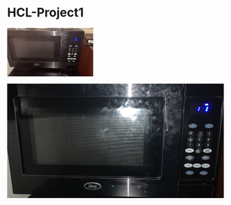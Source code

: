 # HCL-Project1

![](https://github.com/Luzardo99/HCL-Project1/blob/main/200w.GIF)

![](https://github.com/Luzardo99/HCL-Project1/blob/main/IMG_1034.jpg)

